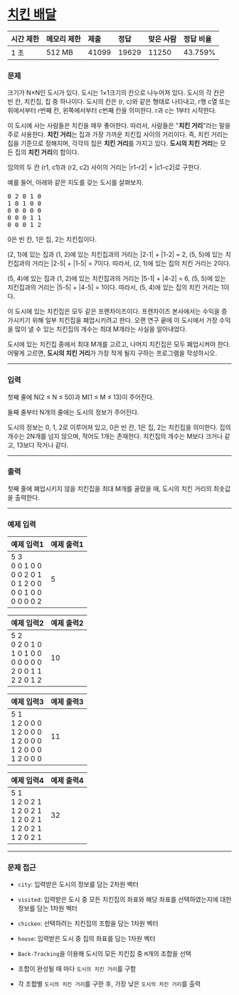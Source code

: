 # [치킨 배달](https://www.acmicpc.net/problem/15686)

<div align = center>

| 시간 제한 | 메모리 제한 | 제출  | 정답  | 맞은 사람 | 정답 비율 |
| :-------- | :---------- | :---- | :---- | :-------- | :-------- |
| 1 초      | 512 MB      | 41099 | 19629 | 11250     | 43.759%   |

</div>

### 문제

크기가 N×N인 도시가 있다. 도시는 1×1크기의 칸으로 나누어져 있다. 도시의 각 칸은 빈 칸, 치킨집, 집 중 하나이다. 도시의 칸은 (r, c)와 같은 형태로 나타내고, r행 c열 또는 위에서부터 r번째 칸, 왼쪽에서부터 c번째 칸을 의미한다. r과 c는 1부터 시작한다.

이 도시에 사는 사람들은 치킨을 매우 좋아한다. 따라서, 사람들은 "**치킨 거리**"라는 말을 주로 사용한다. **치킨 거리**는 집과 가장 가까운 치킨집 사이의 거리이다. 즉, 치킨 거리는 집을 기준으로 정해지며, 각각의 집은 **치킨 거리**를 가지고 있다. **도시의 치킨 거리**는 모든 집의 **치킨 거리**의 합이다.

임의의 두 칸 (r1, c1)과 (r2, c2) 사이의 거리는 |r1-r2| + |c1-c2|로 구한다.

예를 들어, 아래와 같은 지도를 갖는 도시를 살펴보자.

<pre>0 2 0 1 0
1 0 1 0 0
0 0 0 0 0
0 0 0 1 1
0 0 0 1 2</pre>

0은 빈 칸, 1은 집, 2는 치킨집이다.

(2, 1)에 있는 집과 (1, 2)에 있는 치킨집과의 거리는 |2-1| + |1-2| = 2, (5, 5)에 있는 치킨집과의 거리는 |2-5| + |1-5| = 7이다. 따라서, (2, 1)에 있는 집의 치킨 거리는 2이다.

(5, 4)에 있는 집과 (1, 2)에 있는 치킨집과의 거리는 |5-1| + |4-2| = 6, (5, 5)에 있는 치킨집과의 거리는 |5-5| + |4-5| = 1이다. 따라서, (5, 4)에 있는 집의 치킨 거리는 1이다.

이 도시에 있는 치킨집은 모두 같은 프랜차이즈이다. 프렌차이즈 본사에서는 수익을 증가시키기 위해 일부 치킨집을 폐업시키려고 한다. 오랜 연구 끝에 이 도시에서 가장 수익을 많이 낼 수 있는  치킨집의 개수는 최대 M개라는 사실을 알아내었다.

도시에 있는 치킨집 중에서 최대 M개를 고르고, 나머지 치킨집은 모두 폐업시켜야 한다. 어떻게 고르면, **도시의 치킨 거리**가 가장 작게 될지 구하는 프로그램을 작성하시오.

---

### 입력

첫째 줄에 N(2 ≤ N ≤ 50)과 M(1 ≤ M ≤ 13)이 주어진다.

둘째 줄부터 N개의 줄에는 도시의 정보가 주어진다.

도시의 정보는 0, 1, 2로 이루어져 있고, 0은 빈 칸, 1은 집, 2는 치킨집을 의미한다. 집의 개수는 2N개를 넘지 않으며, 적어도 1개는 존재한다. 치킨집의 개수는 M보다 크거나 같고, 13보다 작거나 같다.

---

### 출력

첫째 줄에 폐업시키지 않을 치킨집을 최대 M개를 골랐을 때, 도시의 치킨 거리의 최솟값을 출력한다.

---

### 예제 입력

| 예제 입력1                                                                | 예제 출력1 |
| :------------------------------------------------------------------------ | :--------- |
| 5 3<br/>0 0 1 0 0<br/>0 0 2 0 1<br/>0 1 2 0 0<br/>0 0 1 0 0<br/>0 0 0 0 2 | 5          |

| 예제 입력2                                                                | 예제 출력2 |
| :------------------------------------------------------------------------ | :--------- |
| 5 2<br/>0 2 0 1 0<br/>1 0 1 0 0<br/>0 0 0 0 0<br/>2 0 0 1 1<br/>2 2 0 1 2 | 10         |

| 예제 입력3                                                                | 예제 출력3 |
| :------------------------------------------------------------------------ | :--------- |
| 5 1<br/>1 2 0 0 0<br/>1 2 0 0 0<br/>1 2 0 0 0<br/>1 2 0 0 0<br/>1 2 0 0 0 | 11         |

| 예제 입력4                                                                | 예제 출력4 |
| :------------------------------------------------------------------------ | :--------- |
| 5 1<br/>1 2 0 2 1<br/>1 2 0 2 1<br/>1 2 0 2 1<br/>1 2 0 2 1<br/>1 2 0 2 1 | 32         |

---

### 문제 접근

  - `city`: 입력받은 도시의 정보를 담는 2차원 벡터

  - `visited`: 입력받은 도시 중 모든 치킨집의 좌표와 해당 좌표를 선택하였는지에 대한 정보를 담는 1차원 벡터

  - `chicken`: 선택하려는 치킨집의 조합을 담는 1차원 벡터

  - `house`: 입력받은 도시 중 집의 좌표를 담는 1차원 벡터

  - `Back-Tracking`을 이용해 도시의 모든 치킨집 중 `M`개의 조합을 선택

  - 조합이 완성될 때 마다 `도시의 치킨 거리`를 구함

  - 각 조합별 `도시의 치킨 거리`를 구한 후, 가장 낮은 `도시의 치킨 거리`를 출력
